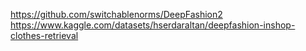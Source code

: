 https://github.com/switchablenorms/DeepFashion2
https://www.kaggle.com/datasets/hserdaraltan/deepfashion-inshop-clothes-retrieval